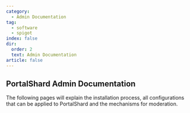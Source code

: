 ```yaml
---
category:
  - Admin Documentation
tag:
  - software
  - spigot
index: false
dir:
  order: 2
  text: Admin Documentation
article: false
---
```


## PortalShard Admin Documentation

The following pages will explain the installation process, all configurations that can be applied to PortalShard and the mechanisms for moderation.

<Catalog />
